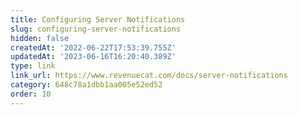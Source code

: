 ```yaml
---
title: Configuring Server Notifications
slug: configuring-server-notifications
hidden: false
createdAt: '2022-06-22T17:53:39.755Z'
updatedAt: '2023-06-16T16:20:40.389Z'
type: link
link_url: https://www.revenuecat.com/docs/server-notifications
category: 648c78a1dbb1aa005e52ed52
order: 10
---
```

